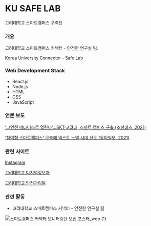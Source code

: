# KU SAFE LAB

고려대학교 스마트캠퍼스 구축단

### 개요
고려대학교 스마트캠퍼스 커넥터 - 안전한 연구실 팀.  

Korea University Connector - Safe Lab

### Web Development Stack
- React.js
- Node.js
- HTML
- CSS
- JavaScript

### 언론 보도
[‘고연전 메타버스로 열린다’…SKT·고려대, 스마트 캠퍼스 구축 (조선비즈, 2021)](https://biz.chosun.com/it-science/ict/2021/07/15/FJIOSF7HAVHFXFR22ES7FK2FAE/)  

[‘참여형 스마트캠퍼스’ 구축해 넥스트 노멀 시대 선도 (동아일보, 2021)](https://www.donga.com/news/Society/article/all/20210330/106148785/1)


### 관련 사이트
[Instagram](https://instagram.com/korea_university_smart)

[고려대학교 디지털정보처](https://data.korea.ac.kr/)

[고려대학교 안전관리팀](https://kugc.korea.ac.kr)

### 관련 활동
- 고려대학교 스마트캠퍼스 커넥터 - 안전한 연구실 팀

![스마트캠퍼스 커넥터 모니터링단 모집 포스터_web (1)](https://user-images.githubusercontent.com/37537208/130659195-de72f58a-1940-4301-a1d2-ae89248b3437.jpg)

